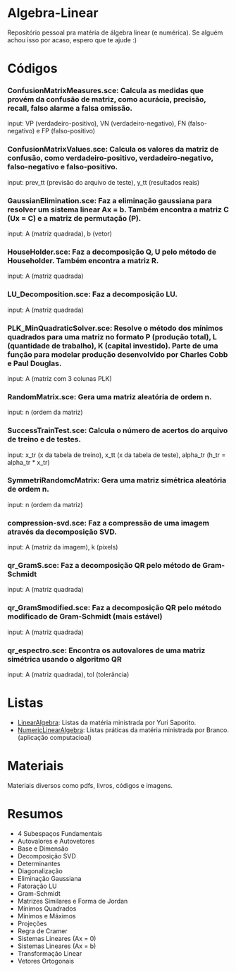 # Algebra-Linear
Repositório pessoal pra matéria de álgebra linear (e numérica).
Se alguém achou isso por acaso, espero que te ajude :)

# Códigos
### ConfusionMatrixMeasures.sce: Calcula as medidas que provém da confusão de matriz, como acurácia, precisão, recall, falso alarme a falsa omissão.
input: VP (verdadeiro-positivo), VN (verdadeiro-negativo), FN (falso-negativo) e FP (falso-positivo)

### ConfusionMatrixValues.sce: Calcula os valores da matriz de confusão, como verdadeiro-positivo, verdadeiro-negativo, falso-negativo e falso-positivo.
input: prev_tt (previsão do arquivo de teste), y_tt (resultados reais)

### GaussianElimination.sce: Faz a eliminação gaussiana para resolver um sistema linear Ax = b. Também encontra a matriz C (Ux = C) e a matriz de permutação (P).
input: A (matriz quadrada), b (vetor)

### HouseHolder.sce: Faz a decomposição Q, U pelo método de Householder. Também encontra a matriz R.
input: A (matriz quadrada)

### LU_Decomposition.sce: Faz a decomposição LU.
input: A (matriz quadrada)

### PLK_MinQuadraticSolver.sce: Resolve o método dos mínimos quadrados para uma matriz no formato P (produção total), L (quantidade de trabalho), K (capital investido). Parte de uma função para modelar produção desenvolvido por Charles Cobb e Paul Douglas.
input: A (matriz com 3 colunas PLK) 

### RandomMatrix.sce: Gera uma matriz aleatória de ordem n.
input: n (ordem da matriz)

### SuccessTrainTest.sce: Calcula o número de acertos do arquivo de treino e de testes.
input: x_tr (x da tabela de treino), x_tt (x da tabela de teste), alpha_tr (h_tr = alpha_tr * x_tr)

### SymmetriRandomcMatrix: Gera uma matriz simétrica aleatória de ordem n.
input: n (ordem da matriz)

### compression-svd.sce: Faz a compressão de uma imagem através da decomposição SVD.
input: A (matriz da imagem), k (pixels)

### qr_GramS.sce: Faz a decomposição QR pelo método de Gram-Schmidt
input: A (matriz quadrada)

### qr_GramSmodified.sce: Faz a decomposição QR pelo método modificado de Gram-Schmidt (mais estável)
input: A (matriz quadrada)

### qr_espectro.sce: Encontra os autovalores de uma matriz simétrica usando o algoritmo QR
input: A (matriz quadrada), tol (tolerância)

# Listas

- [LinearAlgebra](https://github.com/iaracastro/AlgebraLinear/tree/main/Listas/NumericLinearAlgebra): Listas da matéria ministrada por Yuri Saporito.
- [NumericLinearAlgebra](https://github.com/iaracastro/AlgebraLinear/tree/main/Listas/NumericLinearAlgebra): Listas práticas da matéria ministrada por Branco. (aplicação computacioal)

# Materiais

Materiais diversos como pdfs, livros, códigos e imagens.

# Resumos

- 4 Subespaços Fundamentais
- Autovalores e Autovetores
- Base e Dimensão
- Decomposição SVD
- Determinantes
- Diagonalização
- Eliminação Gaussiana
- Fatoração LU
- Gram-Schmidt
- Matrizes Similares e Forma de Jordan
- Mínimos Quadrados
- Mínimos e Máximos
- Projeções
- Regra de Cramer
- Sistemas Lineares (Ax = 0)
- Sistemas Lineares (Ax = b)
- Transformação Linear 
- Vetores Ortogonais
